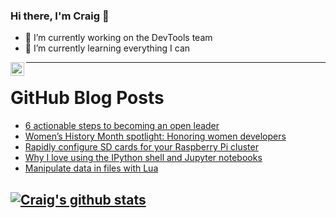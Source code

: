 ### Hi there, I'm Craig 👋

<!--
**CraigTeelFugro/CraigTeelFugro** is a ✨ _special_ ✨ repository because its `README.md` (this file) appears on your GitHub profile.

Here are some ideas to get you started:
-->

- 🔭 I’m currently working on the DevTools team
- 🌱 I’m currently learning everything I can

[<img align="left" alt="Craig Teel | LinkedIn" width="22px" src="https://cdn.jsdelivr.net/npm/simple-icons@v3/icons/linkedin.svg" />][linkedin]

---

# GitHub Blog Posts

<!-- BLOG-POST-LIST:START -->
- [6 actionable steps to becoming an open leader](https://opensource.com/article/21/3/open-leadership)
- [Women’s History Month spotlight: Honoring women developers](https://github.blog/2021-03-29-womens-history-month-spotlight-honoring-women-developers/)
- [Rapidly configure SD cards for your Raspberry Pi cluster](https://opensource.com/article/21/3/raspberry-pi-cluster)
- [Why I love using the IPython shell and Jupyter notebooks](https://opensource.com/article/21/3/ipython-shell-jupyter-notebooks)
- [Manipulate data in files with Lua](https://opensource.com/article/21/3/lua-files)
<!-- BLOG-POST-LIST:END -->

## [![Craig's github stats](https://github-readme-stats.vercel.app/api?username=craigteelfugro)](https://github.com/anuraghazra/github-readme-stats)


[linkedin]: https://linkedin.com/in/craig-teel-b8786771
